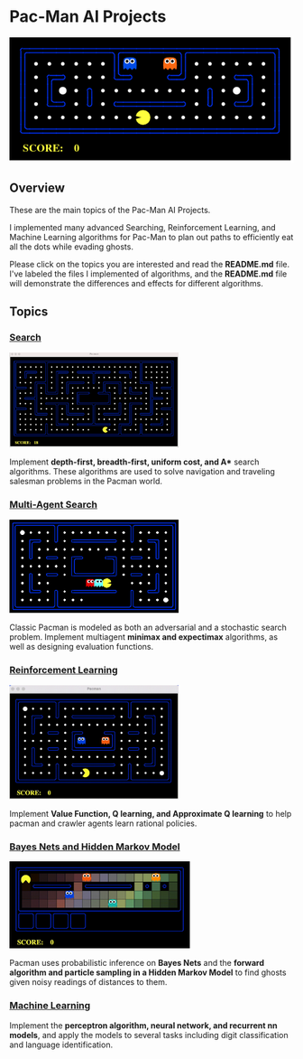 # Pac-Man AI Projects
<p align="center">
    <img src="./images/pacman_game.gif">
</p>

## Overview
These are the main topics of the Pac-Man AI Projects. 

I implemented many advanced Searching, Reinforcement Learning, and Machine Learning algorithms for Pac-Man to plan out paths to efficiently eat all the dots while evading ghosts.

Please click on the topics you are interested and read the **README.md** file. I've labeled the files I implemented of algorithms, and the **README.md** file will demonstrate the differences and effects for different algorithms.

## Topics

### [Search](Search)

<img src="./images/search_7.gif" width=300>

Implement __depth-first, breadth-first, uniform cost, and A*__ search algorithms. These algorithms are used to solve navigation and traveling salesman problems in the Pacman world.
### [Multi-Agent Search](multiagent)

<img src="./images/mas_bg.png" width=300>

Classic Pacman is modeled as both an adversarial and a stochastic search problem. Implement multiagent __minimax and expectimax__ algorithms, as well as designing evaluation functions.
### [Reinforcement Learning](reinforcement)

<img src="./images/rl_7_2.gif" width=300>

Implement __Value Function, Q learning, and Approximate Q learning__ to help pacman and crawler agents learn rational policies.
### [Bayes Nets and Hidden Markov Model](tracking)

<img src="./images/hmm_8_3.gif" width="320">

Pacman uses probabilistic inference on __Bayes Nets__ and the __forward algorithm and particle sampling in a Hidden Markov Model__ to find ghosts given noisy readings of distances to them.
### [Machine Learning](machinelearning)
Implement the __perceptron algorithm, neural network, and recurrent nn models__, and apply the models to several tasks including digit classification and language identification.
